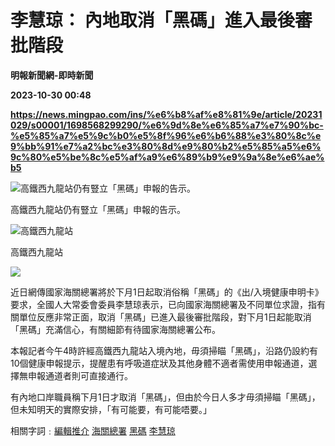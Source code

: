 # 李慧琼： 內地取消「黑碼」進入最後審批階段
**明報新聞網-即時新聞**

**2023-10-30 00:48**

**https://news.mingpao.com/ins/%e6%b8%af%e8%81%9e/article/20231029/s00001/1698568299290/%e6%9d%8e%e6%85%a7%e7%90%bc-%e5%85%a7%e5%9c%b0%e5%8f%96%e6%b6%88%e3%80%8c%e9%bb%91%e7%a2%bc%e3%80%8d%e9%80%b2%e5%85%a5%e6%9c%80%e5%be%8c%e5%af%a9%e6%89%b9%e9%9a%8e%e6%ae%b5**

![高鐵西九龍站仍有豎立「黑碼」申報的告示。](https://fs.mingpao.com/ins/20231029/s00001/ca1bb630cb641b9994cdaeee70c8f2da.jpg)

高鐵西九龍站仍有豎立「黑碼」申報的告示。

![高鐵西九龍站](https://fs.mingpao.com/ins/20231029/s00001/ca2c9ab9cfefbebdc6e9b8a3d2a6fe90.jpg)

高鐵西九龍站

![](https://fs.mingpao.com/ins/20231029/s00001/ca302a6c058da3a0fb54f809d8d0cec1.jpg)

近日網傳國家海關總署將於下月1日起取消俗稱「黑碼」的《出/入境健康申明卡》要求，全國人大常委會委員李慧琼表示，已向國家海關總署及不同單位求證，指有關單位反應非常正面，取消「黑碼」已進入最後審批階段，對下月1日起能取消「黑碼」充滿信心，有關細節有待國家海關總署公布。

本報記者今午4時許經高鐵西九龍站入境內地，毋須掃瞄「黑碼」，沿路仍設約有10個健康申報提示，提醒患有呼吸道症狀及其他身體不適者需使用申報通道，選擇無申報通道者則可直接通行。

有內地口岸職員稱下月1日才取消「黑碼」，但由於今日人多才毋須掃瞄「黑碼」，但未知明天的實際安排，「有可能要，有可能唔要。」

相關字詞﹕[編輯推介](https://news.mingpao.com/ins/%e6%b8%af%e8%81%9e/article/20231029/s00001/php/search2.php?pnssection=all&inssection=all&searchtype=A&keywords=%E7%B7%A8%E8%BC%AF%E6%8E%A8%E4%BB%8B) [海關總署](https://news.mingpao.com/ins/%e6%b8%af%e8%81%9e/article/20231029/s00001/php/search2.php?pnssection=all&inssection=all&searchtype=A&keywords=%E6%B5%B7%E9%97%9C%E7%B8%BD%E7%BD%B2) [黑碼](https://news.mingpao.com/ins/%e6%b8%af%e8%81%9e/article/20231029/s00001/php/search2.php?pnssection=all&inssection=all&searchtype=A&keywords=%E9%BB%91%E7%A2%BC) [李慧琼](https://news.mingpao.com/ins/%e6%b8%af%e8%81%9e/article/20231029/s00001/php/search2.php?pnssection=all&inssection=all&searchtype=A&keywords=%E6%9D%8E%E6%85%A7%E7%90%BC)